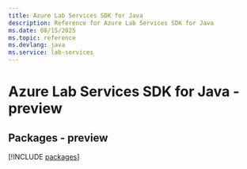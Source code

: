```yaml
---
title: Azure Lab Services SDK for Java
description: Reference for Azure Lab Services SDK for Java
ms.date: 08/15/2025
ms.topic: reference
ms.devlang: java
ms.service: lab-services
---
```

# Azure Lab Services SDK for Java - preview
## Packages - preview
[!INCLUDE [packages](lab-services-index.md)]